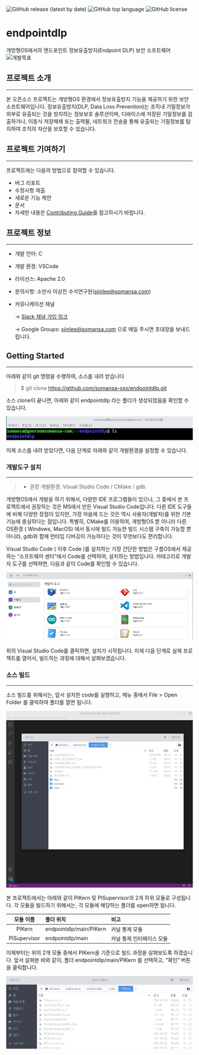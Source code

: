 ![GitHub release (latest by date)](https://img.shields.io/github/v/release/somansa-oss/endpointdlp)
![GitHub top language](https://img.shields.io/github/languages/top/somansa-oss/endpointdlp)
![GitHub license](https://img.shields.io/badge/license-Apache%202.0-blue)
# endpointdlp

개방형OS에서의 엔드포인트 정보유출방지(Endpoint DLP) 보안 소프트웨어
![개발목표](docs/300.png)


## 프로젝트 소개
-------------------
본 오픈소스 프로젝트는 개방형OS 환경에서 정보유출방지 기능을 제공하기 위한 보안 소프트웨어입니다. 정보유출방지(DLP, Data Loss Prevention)는 조직내 기밀정보가 외부로 유출되는 것을 방지하는 정보보호 솔루션이며, 디바이스에 저장된 기밀정보를 검출하거나, 이동식 저장매체 또는 출력물, 네트워크 전송을 통해 유출되는 기밀정보를 탐지하여 조직의 자산을 보호할 수 있습니다.

## 프로젝트 기여하기
--------------------
프로젝트에는 다음의 방법으로 참여할 수 있습니다.
* 버그 리포트
* 수정사항 제출
* 새로운 기능 제안
* 문서
* 자세한 내용은 [Contributing Guide](https://github.com/somansa-oss/endpointdlp/blob/master/CONTRIBUTUNG.md)를 참고하시기 바랍니다.


## 프로젝트 정보
----------
* 개발 언어: C
* 개발 환경: VSCode
* 라이선스: Apache 2.0
* 문의사항: 소만사 이상진 수석연구원(sjinlee@somansa.com)
* 커뮤니케이션 채널

  -> [Slack 채널 가입 링크](https://join.slack.com/t/somansa-opensource/shared_invite/zt-ikibhul1-PT~Z9R9w5xrEA8LT_pyuDg)
    
  -> Google Groups: sjinlee@somansa.com 으로 메일 주시면 초대장을 보내드립니다. 

## Getting Started
----------
아래와 같이 git 명령을 수행하여, 소스를 내려 받습니다

> $ git clone https://github.com/somansa-oss/endpointdlp.git

소스 clone이 끝나면, 아래와 같이 endpointdlp 라는 폴더가 생성되었음을 확인할 수 있습니다.

![소스다운로드확인](docs/1120001.png)

이제 소스를 내려 받았다면, 다음 단계로 아래와 같이 개발환경을 설정할 수 있습니다.

### 개발도구 설치
---------
> * 권장 개발환경: Visual Studio Code / CMake / gdb

개방형OS에서 개발을 하기 위해서, 다양한 IDE 프로그램들이 있으나, 그 중에서 본 프로젝트에서 권장하는 것은 MS에서 만든 Visual Studio Code입니다. 
다른 IDE 도구들에 비해 다양한 장점이 있지만, 가장 마음에 드는 것은 역시 사용자(개발자)를 위한 기본 기능에 충실하다는 점입니다.
특별히, CMake를 이용하여, 개방형OS 뿐 아니라 다른 OS환경 ( Windows, MacOS) 에서 동시에 빌드 가능한 빌드 시스템 구축이 가능할 뿐 아니라, gdb와 함께 런타임 디버깅이 가능하다는 것이 무엇보다도 편리합니다.

Visual Studio Code ( 이후 Code )를 설치하는 가장 간단한 방법은 구름OS에서 제공하는 “소프트웨어 센터”에서 Code를 선택하여, 설치하는 방법입니다. 
카테고리로 개발자 도구를 선택하면, 다음과 같이 Code를 확인할 수 있습니다.

![code설치](docs/1120002.png)

위의 Visual Studio Code를 클릭하면, 설치가 시작됩니다. 이제 다음 단계로 실제 프로젝트를 열어서, 빌드하는 과정에 대해서 살펴보겠습니다.

### 소스 빌드
---------
소스 빌드를 위해서는, 앞서 설치한 code를 실행하고, 메뉴 중에서 File > Open Folder 를 클릭하여 폴더를 열면 됩니다. 

![code폴더열기](docs/1120003.png)

본 프로젝트에서는 아래와 같이 PIKern 및 PISupervisor의 2개 하위 모듈로 구성됩니다. 각 모듈을 빌드하기 위해서는, 각 모듈에 해당하는 폴더를 open하면 됩니다.

| 모듈 이름 | 폴더 위치 | 비고 | 
| :------------: | :----------- | :------------------- | 
| PIKern | endpointdlp/main/PIKern | 커널 통제 모듈 |
| PISupervisor | endpointdlp/main | 커널 통제 인터페이스 모듈 |

이제부터는 위의 2개 모듈 중에서 PIKern을 기준으로 빌드 과정을 살펴보도록 하겠습니다. 앞서 살펴본 바와 같이, 폴더 endpointdlp/main/PIKern 를 선택하고, “확인” 버튼을 클릭합니다.

![code폴더열기](docs/1120004.png)



